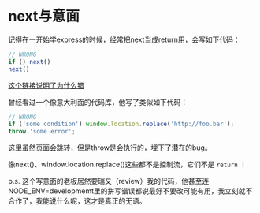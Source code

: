 # next与意面

记得在一开始学express的时候，经常把next当成return用，会写如下代码：

```javascript
// WRONG
if () next()
next()
```

[这个链接说明了为什么错](https://router.vuejs.org/guide/advanced/navigation-guards.html#Optional-third-argument-next)

曾经看过一个像意大利面的代码库，他写了类似如下代码：

```javascript
// WRONG
if ('some condition') window.location.replace('http://foo.bar');
throw 'some error';
```

这里虽然页面会跳转，但是throw是会执行的，埋下了潜在的bug。

像next()、window.location.replace()这些都不是控制流，它们不是 `return` ！

p.s. 这个写意面的老板居然要瑞又（review）我的代码，他甚至连NODE_ENV=developmemt里的拼写错误都说最好不要改可能有用，我立刻就不合作了，我能说什么呢，这才是真正的无语。
